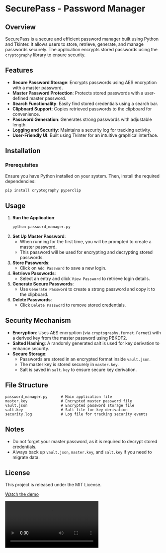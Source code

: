 # SecurePass - Password Manager

## Overview
SecurePass is a secure and efficient password manager built using Python and Tkinter. It allows users to store, retrieve, generate, and manage passwords securely. The application encrypts stored passwords using the `cryptography` library to ensure security.

## Features
- **Secure Password Storage**: Encrypts passwords using AES encryption with a master password.
- **Master Password Protection**: Protects stored passwords with a user-defined master password.
- **Search Functionality**: Easily find stored credentials using a search bar.
- **Clipboard Support**: Copies retrieved passwords to the clipboard for convenience.
- **Password Generation**: Generates strong passwords with adjustable length.
- **Logging and Security**: Maintains a security log for tracking activity.
- **User-Friendly UI**: Built using Tkinter for an intuitive graphical interface.

## Installation
### Prerequisites
Ensure you have Python installed on your system. Then, install the required dependencies:
```sh
pip install cryptography pyperclip
```

## Usage
1. **Run the Application**:
   ```sh
   python password_manager.py
   ```
2. **Set Up Master Password**:
   - When running for the first time, you will be prompted to create a master password.
   - This password will be used for encrypting and decrypting stored passwords.
3. **Store Passwords**:
   - Click on `Add Password` to save a new login.
4. **Retrieve Passwords**:
   - Select an entry and click `View Password` to retrieve login details.
5. **Generate Secure Passwords**:
   - Use `Generate Password` to create a strong password and copy it to the clipboard.
6. **Delete Passwords**:
   - Click `Delete Password` to remove stored credentials.

## Security Mechanism
- **Encryption**: Uses AES encryption (via `cryptography.fernet.Fernet`) with a derived key from the master password using PBKDF2.
- **Salted Hashing**: A randomly generated salt is used for key derivation to enhance security.
- **Secure Storage**:
  - Passwords are stored in an encrypted format inside `vault.json`.
  - The master key is stored securely in `master.key`.
  - Salt is saved in `salt.key` to ensure secure key derivation.

## File Structure
```
password_manager.py      # Main application file
master.key               # Encrypted master password file
vault.json               # Encrypted password storage file
salt.key                 # Salt file for key derivation
security.log             # Log file for tracking security events
```

## Notes
- Do not forget your master password, as it is required to decrypt stored credentials.
- Always back up `vault.json`, `master.key`, and `salt.key` if you need to migrate data.

## License
This project is released under the MIT License.

[Watch the demo]([YOUR_VIDEO_LINK_HERE](https://private-user-images.githubusercontent.com/174170622/381173706-7f78341a-d004-4eae-b518-5eeb7b9f5aaa.mp4?jwt=eyJhbGciOiJIUzI1NiIsInR5cCI6IkpXVCJ9.eyJpc3MiOiJnaXRodWIuY29tIiwiYXVkIjoicmF3LmdpdGh1YnVzZXJjb250ZW50LmNvbSIsImtleSI6ImtleTUiLCJleHAiOjE3MzkyNzgwNDAsIm5iZiI6MTczOTI3Nzc0MCwicGF0aCI6Ii8xNzQxNzA2MjIvMzgxMTczNzA2LTdmNzgzNDFhLWQwMDQtNGVhZS1iNTE4LTVlZWI3YjlmNWFhYS5tcDQ_WC1BbXotQWxnb3JpdGhtPUFXUzQtSE1BQy1TSEEyNTYmWC1BbXotQ3JlZGVudGlhbD1BS0lBVkNPRFlMU0E1M1BRSzRaQSUyRjIwMjUwMjExJTJGdXMtZWFzdC0xJTJGczMlMkZhd3M0X3JlcXVlc3QmWC1BbXotRGF0ZT0yMDI1MDIxMVQxMjQyMjBaJlgtQW16LUV4cGlyZXM9MzAwJlgtQW16LVNpZ25hdHVyZT0yNzcwOWI5MDNiMzM2OTY1MDMyZGQ0YmEzYTgwYTA1ZTcxY2EyM2EzNjJmMGE1YTdmNjBiOTQ0YzVkY2M4MTA1JlgtQW16LVNpZ25lZEhlYWRlcnM9aG9zdCJ9.sr9e9m3DbS7snk-BiKJNB1sSjtEChP7cY0laD3Hgzv8))


<video controls>
  <source src="https://private-user-images.githubusercontent.com/174170622/381173706-7f78341a-d004-4eae-b518-5eeb7b9f5aaa.mp4?jwt=eyJhbGciOiJIUzI1NiIsInR5cCI6IkpXVCJ9.eyJpc3MiOiJnaXRodWIuY29tIiwiYXVkIjoicmF3LmdpdGh1YnVzZXJjb250ZW50LmNvbSIsImtleSI6ImtleTUiLCJleHAiOjE3MzkyNzgwNDAsIm5iZiI6MTczOTI3Nzc0MCwicGF0aCI6Ii8xNzQxNzA2MjIvMzgxMTczNzA2LTdmNzgzNDFhLWQwMDQtNGVhZS1iNTE4LTVlZWI3YjlmNWFhYS5tcDQ_WC1BbXotQWxnb3JpdGhtPUFXUzQtSE1BQy1TSEEyNTYmWC1BbXotQ3JlZGVudGlhbD1BS0lBVkNPRFlMU0E1M1BRSzRaQSUyRjIwMjUwMjExJTJGdXMtZWFzdC0xJTJGczMlMkZhd3M0X3JlcXVlc3QmWC1BbXotRGF0ZT0yMDI1MDIxMVQxMjQyMjBaJlgtQW16LUV4cGlyZXM9MzAwJlgtQW16LVNpZ25hdHVyZT0yNzcwOWI5MDNiMzM2OTY1MDMyZGQ0YmEzYTgwYTA1ZTcxY2EyM2EzNjJmMGE1YTdmNjBiOTQ0YzVkY2M4MTA1JlgtQW16LVNpZ25lZEhlYWRlcnM9aG9zdCJ9.sr9e9m3DbS7snk-BiKJNB1sSjtEChP7cY0laD3Hgzv8" type="video/mp4">
</video>


